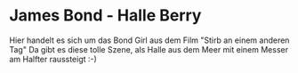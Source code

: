 # James Bond - Halle Berry
Hier handelt es sich um das Bond Girl aus dem Film "Stirb an einem anderen Tag"
Da gibt es diese tolle Szene, als Halle aus dem Meer mit einem Messer am Halfter raussteigt :-)
